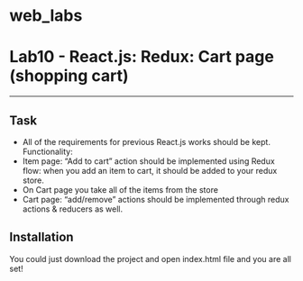 # web_labs
# Lab10 - React.js: Redux: Cart page (shopping cart)

---

## Task 
+ All of the requirements for previous React.js works should be kept.
Functionality:
+ Item page: “Add to cart” action should be implemented using Redux flow: when you add an item to cart, it should be added to your redux store.
+  On Cart page you take all of the items from the store
+ Cart page: “add/remove” actions should be implemented through redux actions & reducers as well.




## Installation
You could just download the project and open index.html file and you are all set!
